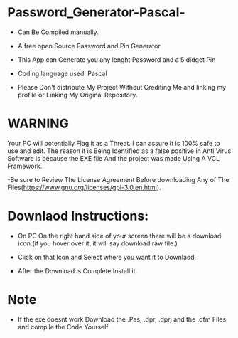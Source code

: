 # Password_Generator-Pascal- 

- Can Be Compiled manually.

- A free open Source Password and Pin Generator

- This App can Generate you any lenght Password and a 5 didget Pin

- Coding language used: Pascal

- Please Don't distribute My Project Without Crediting Me and linking my profile or Linking My Original Repository.

# WARNING

Your PC will potentially Flag it as a Threat. I can assure It is 100% safe to use and edit. 
The reason it is Being Identified as a false positive in Anti Virus Software is because the EXE file And the project was made Using A VCL Framework. 

-Be sure to Review The License Agreement Before downloading Any of The Files(https://www.gnu.org/licenses/gpl-3.0.en.html).
  
# Downlaod Instructions:

- On PC On the right hand side of your screen there will be a download icon.(if you hover over it, it will say download raw file.)

- Click on that Icon and Select where you want it to Downlaod. 

- After the Download is Complete Install it.

# Note

- If the exe doesnt work Download the .Pas, .dpr, .dprj and the .dfm Files and compile the Code Yourself
